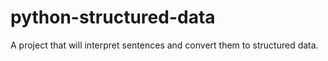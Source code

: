 # python-structured-data
A project that will interpret sentences and convert them to structured data.
